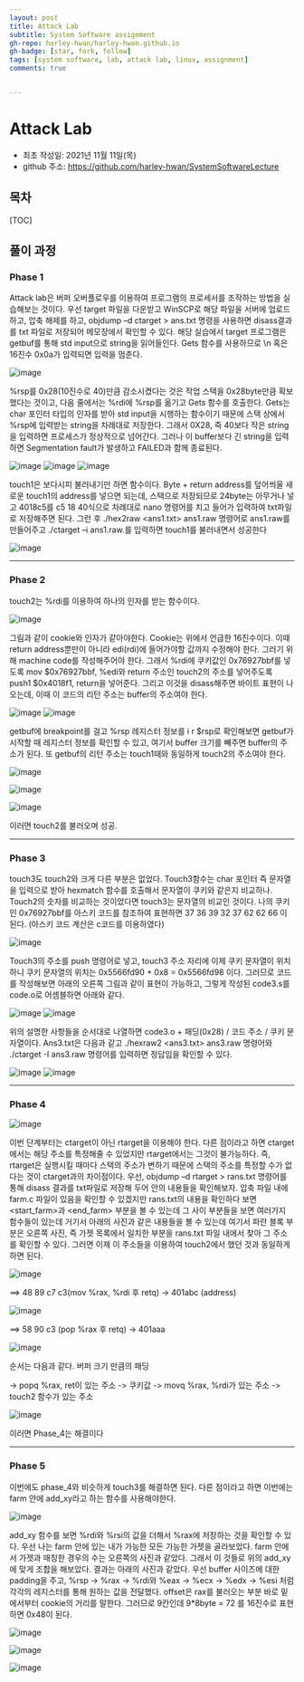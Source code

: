 ```yaml
---
layout: post
title: Attack Lab
subtitle: System Software assignment
gh-repo: harley-hwan/harley-hwan.github.io
gh-badge: [star, fork, follow]
tags: [system software, lab, attack lab, linux, assignment]
comments: true


---
```



# Attack Lab

- 최초 작성일: 2021년 11월 11일(목)
- github 주소: <https://github.com/harley-hwan/SystemSoftwareLecture>


## 목차

[TOC]

## 풀이 과정

### Phase 1

Attack lab은 버퍼 오버플로우를 이용하여 프로그램의 프로세서를 조작하는 방법을 실습해보는 것이다. 우선 target 파일을 다운받고 WinSCP로 해당 파일을 서버에 업로드하고, 압축 해제를 하고, 
objdump –d ctarget > ans.txt 명령을 사용하면 disass결과를 txt 파일로 저장되어 메모장에서 확인할 수 있다. 해당 실습에서 target 프로그램은 getbuf를 통해 std input으로 string을 읽어들인다. Gets 함수를 사용하므로 \n 혹은 16진수 0x0a가 입력되면 입력을 멈춘다.

![image](https://user-images.githubusercontent.com/68185569/141251877-d9b3068e-48f7-46fc-b4a8-11b3f96495a7.png)

%rsp를 0x28(10진수로 40)만큼 감소시켰다는 것은 작업 스택을 0x28byte만큼 확보했다는 것이고, 다음 줄에서는 %rdi에 %rsp를 옮기고 Gets 함수를 호출한다. Gets는 char 포인터 타입의 인자를 받아 std input을 시행하는 함수이기 때문에 스택 상에서 %rsp에 입력받는 string을 차례대로 저장한다. 그래서 0X28, 즉 40보다 작은 string을 입력하면 프로세스가 정상적으로 넘어간다. 그러나 이 buffer보다 긴 string을 입력하면 Segmentation fault가 발생하고 FAILED과 함께 종료된다.

![image](https://user-images.githubusercontent.com/68185569/141251896-cb753c2b-ac80-4ed5-8edc-cfe7aea3ba77.png)
![image](https://user-images.githubusercontent.com/68185569/141251924-74511ba1-bf94-4a47-aeea-acd511cb76a2.png)
![image](https://user-images.githubusercontent.com/68185569/141251938-cb69ffa6-d419-4cbc-9fc8-38654513878a.png)

touch1은 보다시피 불러내기만 하면 함수이다. Byte + return address를 덮어씌울 새로운 touch1의 address를 넣으면 되는데, 스택으로 저장되므로 24byte는 아무거나 넣고 4018c5를 c5 18 40식으로 차례대로 nano 명령어를 치고 들어가 입력하여 txt파일로 저장해주면 된다. 
그런 후 ./hex2raw <ans1.txt> ans1.raw 명령어로 ans1.raw를 만들어주고 ./ctarget –i ans1.raw.를 입력하면 touch1를 불러내면서 성공한다

![image](https://user-images.githubusercontent.com/68185569/141251972-abb14dff-4af0-4eda-9d1d-e5460684b6a0.png)

---

### Phase 2

touch2는 %rdi를 이용하여 하나의 인자를 받는 함수이다.

![image](https://user-images.githubusercontent.com/68185569/141252021-94735188-2e9e-4665-99dc-28cb1cd56f08.png)

그림과 같이 cookie와 인자가 같아야한다. Cookie는 위에서 언급한 16진수이다. 이때 return address뿐만이 아니라 edi(rdi)에 들어가야할 값까지 수정해야 한다. 그러기 위해 machine code를 작성해주어야 한다. 그래서 %rdi에 쿠키값인 0x76927bbf를 넣도록 mov $0x76927bbf, %edi와 return 주소인 touch2의 주소를 넣어주도록 push1 $0x4018f1, return을 넣어준다. 그리고 이것을 disass해주면 바이트 표현이 나오는데, 이때 이 코드의 리턴 주소는 buffer의 주소여야 한다.

![image](https://user-images.githubusercontent.com/68185569/141252047-fa9131d3-f85e-438c-8850-1a2a336f0216.png)
![image](https://user-images.githubusercontent.com/68185569/141252062-aa2acb3a-8877-4791-b200-055e5c48f090.png)

getbuf에 breakpoint를 걸고 %rsp 레지스터 정보를 i r $rsp로 확인해보면 getbuf가 시작할 때 레지스터 정보를 확인할 수 있고, 여기서 buffer 크기를 빼주면 buffer의 주소가 된다. 또 getbuf의 리턴 주소는 touch1때와 동일하게 touch2의 주소여야 한다.

![image](https://user-images.githubusercontent.com/68185569/141252101-48ba290c-4f55-43d4-9482-fd5e615b0368.png)

![image](https://user-images.githubusercontent.com/68185569/141252112-9e265f96-6fe8-4fd9-b93e-e08a192f008d.png)

![image](https://user-images.githubusercontent.com/68185569/141252125-0ef9fd71-ccf5-4fd9-a1b1-9d832ed82e9c.png)

이러면 touch2를 불러오며 성공.

---

### Phase 3

touch3도 touch2와 크게 다른 부분은 없었다.
Touch3함수는 char 포인터 즉 문자열을 입력으로 받아 hexmatch 함수를 호출해서 문자열이 쿠키와 같은지 비교하나. Touch2의 숫자를 비교하는 것이었다면 touch3는 문자열의 비교인 것이다.
나의 쿠키인 0x76927bbf를 아스키 코드를 참조하여 표현하면 37 36 39 32 37 62 62 66 이 된다.
(아스키 코드 계산은 c코드를 이용하였다)

![image](https://user-images.githubusercontent.com/68185569/141252192-6c3b9daf-0b22-4f49-a281-39d8fb656e90.png)

Touch3의 주소를 push 명령어로 넣고, touch3 주소 자리에 이제 쿠키 문자열이 위치하니 쿠키 문자열의 위치는 0x5566fd90 + 0x8 = 0x5566fd98 이다. 그러므로 코드를 작성해보면 아래의 오른쪽 그림과 같이 표현이 가능하고, 그렇게 작성된 code3.s를 code.o로 어셈블하면 아래와 같다.

![image](https://user-images.githubusercontent.com/68185569/141252216-02cc00ed-4f39-445c-804e-efc14a6ce4ae.png)
![image](https://user-images.githubusercontent.com/68185569/141252233-eda161db-b376-4246-858e-3029f4d4213a.png)

위의 설명한 사항들을 순서대로 나열하면 code3.o + 패딩(0x28) / 코드 주소 / 쿠키 문자열이다.
Ans3.txt은 다음과 같고 ./hexraw2 <ans3.txt> ans3.raw 명령어와 ./ctarget -I ans3.raw 명령어를 입력하면 정답임을 확인할 수 있다.

![image](https://user-images.githubusercontent.com/68185569/141252252-c0001a04-5cd8-4c57-aa60-2f7dd58c620d.png)
![image](https://user-images.githubusercontent.com/68185569/141252278-a9637a57-4941-474a-9aa2-0a02d4a81333.png)

---

### Phase 4

![image](https://user-images.githubusercontent.com/68185569/141252323-4e665d1b-4bfb-4ac4-96c9-262d856d72ec.png)

이번 단계부터는 ctarget이 아닌 rtarget을 이용해야 한다. 다른 점이라고 하면 ctarget에서는 해당 주소를 특정해줄 수 있었지만 rtarget에서는 그것이 불가능하다. 즉, rtarget은 실행시킬 때마다 스택의 주소가 변하기 때문에 스택의 주소를 특정할 수가 없다는 것이 ctarget과의 차이점이다.
우선, objdump –d rtarget > rans.txt 명령어를 통해 disass 결과를 txt파일로 저장해 두어 안의 내용들을 확인해보자. 압축 파일 내에 farm.c 파일이 있음을 확인할 수 있겠지만 rans.txt의 내용을 확인하다 보면 <start_farm>과 <end_farm> 부분을 볼 수 있는데 그 사이 부분들을 보면 여러가지 함수들이 있는데 거기서 아래의 사진과 같은 내용들을 볼 수 있는데 여기서 파란 블록 부분은 오른쪽 사진, 즉 가젯 목록에서 일치한 부분을 rans.txt 파일 내에서 찾아 그 주소를 확인할 수 있다.
그러면 이제 이 주소들을 이용하여 touch2에서 했던 것과 동일하게 하면 된다.

![image](https://user-images.githubusercontent.com/68185569/141252360-afe0a5cf-7317-4987-80c4-59a05aeac65f.png)

==>	48 89 c7 c3(mov %rax, %rdi 후 retq) -> 401abc (address)

![image](https://user-images.githubusercontent.com/68185569/141252397-f0b064fb-add1-4210-8d15-39c4c92b0a85.png)

==>	58 90 c3 (pop %rax 후 retq) -> 401aaa

![image](https://user-images.githubusercontent.com/68185569/141252444-f90f9de4-9de0-4ca6-8c55-6a5e8788917d.png)

순서는 다음과 같다. 버퍼 크기 만큼의 패딩 

-> popq %rax, ret이 있는 주소 
-> 쿠키값 
-> movq %rax, %rdi가 있는 주소 
-> touch2 함수가 있는 주소

![image](https://user-images.githubusercontent.com/68185569/141252471-c553027d-a1da-4ae7-a5be-a91141f76867.png)

이러면 Phase_4는 해결이다

---

### Phase 5

이번에도 phase_4와 비슷하게 touch3를 해결하면 된다. 다른 점이라고 하면 이번에는 farm 안에 add_xy라고 하는 함수를 사용해야한다.

![image](https://user-images.githubusercontent.com/68185569/141252517-fc828f23-1d73-4ade-8a2b-057ea45b39d7.png)

add_xy 함수를 보면 %rdi와 %rsi의 값을 더해서 %rax에 저장하는 것을 확인할 수 있다.
우선 나는 farm 안에 있는 내가 가능한 모든 가능한 가젯을 골라보았다.
farm 안에서 가젯과 매칭한 경우의 수는 오른쪽의 사진과 같았다.
그래서 이 것들로 위의 add_xy에 맞게 조합을 해보았다.
결과는 아래의 사진과 같았다.
우선 buffer 사이즈에 대한 padding을 주고,
%rsp -> %rax -> %rdi와
%eax -> %ecx -> %edx -> %esi 
처럼 각각의 레지스터를 통해 원하는 값을 전달했다.
offset은 rax를 불러오는 부분 바로 밑에서부터 cookie의 거리를 말한다. 그러므로 9칸인데 9*8byte = 72
를 16진수로 표현하면 0x48이 된다.

![image](https://user-images.githubusercontent.com/68185569/141252584-f899a136-bd04-42bf-9e4c-21b93e77d344.png)

![image](https://user-images.githubusercontent.com/68185569/141252606-80b578a6-61a5-404a-ac84-8b03aea1a931.png)

![image](https://user-images.githubusercontent.com/68185569/141252632-2de11cf9-2563-40a0-9e43-d0962fd0b192.png)






